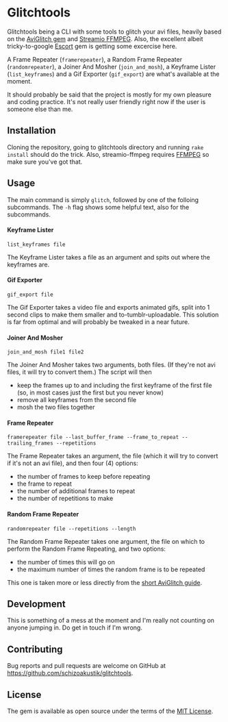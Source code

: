 # Glitchtools

Glitchtools being a CLI with some tools to glitch your avi files, heavily based on the [AviGlitch gem](https://github.com/ucnv/aviglitch) and [Streamio FFMPEG](https://github.com/streamio/streamio-ffmpeg). Also, the excellent albeit tricky-to-google [Escort](https://github.com/skorks/escort) gem is getting some excercise here.

A Frame Repeater (`framerepeater`), a Random Frame Repeater (`randomrepeater`), a Joiner And Mosher (`join_and_mosh`), a Keyframe Lister (`list_keyframes`) and a Gif Exporter (`gif_export`) are what's available at the moment.

It should probably be said that the project is mostly for my own pleasure and coding practice. It's not really user friendly right now if the user is someone else than me.

## Installation

Cloning the repository, going to glitchtools directory and running `rake install` should do the trick.
Also, streamio-ffmpeg requires [FFMPEG](http://www.ffmpeg.org) so make sure you've got that.

## Usage

The main command is simply `glitch`, followed by one of the folloing subcommands. The `-h` flag shows some helpful text, also for the subcommands.

#### Keyframe Lister

`list_keyframes file`

The Keyframe Lister takes a file as an argument and spits out where the keyframes are.

#### Gif Exporter

`gif_export file`

The Gif Exporter takes a video file and exports animated gifs, split into 1 second clips to make them smaller and to-tumblr-uploadable. This solution is far from optimal and will probably be tweaked in a near future.

#### Joiner And Mosher

`join_and_mosh file1 file2`

The Joiner And Mosher takes two arguments, both files. (If they're not avi files, it will try to convert them.) The script will then
* keep the frames up to and including the first keyframe of the first file (so, in most cases just the first but you never know)
* remove all keyframes from the second file
* mosh the two files together

#### Frame Repeater

`framerepeater file --last_buffer_frame --frame_to_repeat --trailing_frames --repetitions`

The Frame Repeater takes an argument, the file (which it will try to convert if it's not an avi file), and then four (4) options:
* the number of frames to keep before repeating
* the frame to repeat
* the number of additional frames to repeat
* the number of repetitions to make

#### Random Frame Repeater

`randomrepeater file --repetitions --length` 

The Random Frame Repeater takes one argument, the file on which to perform the Random Frame Repeating, and two options:
* the number of times this will go on
* the maximum number of times the random frame is to be repeated

This one is taken more or less directly from the [short AviGlitch guide](https://ucnv.github.io/aviglitch/).

## Development

This is something of a mess at the moment and I'm really not counting on anyone jumping in. Do get in touch if I'm wrong.

## Contributing

Bug reports and pull requests are welcome on GitHub at https://github.com/schizoakustik/glitchtools.


## License

The gem is available as open source under the terms of the [MIT License](http://opensource.org/licenses/MIT).

